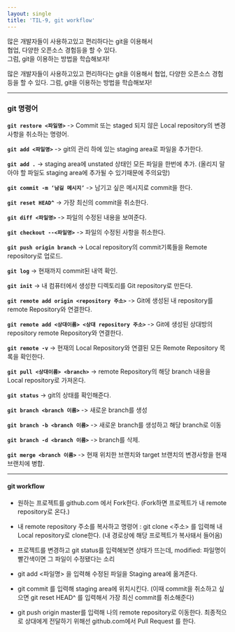 ```yaml
---
layout: single
title: 'TIL-9, git workflow'
---
```



많은 개발자들이 사용하고있고 편리하다는 git을 이용해서 <br>
협업, 다양한 오픈소스 경험등을 할 수 있다. <br>
그럼, git을 이용하는 방법을 학습해보자!  <br>

많은 개발자들이 사용하고있고 편리하다는 git을 이용해서
협업, 다양한 오픈소스 경험등을 할 수 있다.
그럼, git을 이용하는 방법을 학습해보자!
***

<h3> git 명령어 </h3>

**``git restore <파일명>``**
-> Commit 또는 staged 되지 않은 Local repository의 변경사항을 취소하는 명령어.

**``git add <파일명>``**
-> git의 관리 하에 있는 staging area로 파일을 추가한다.

**``git add .``**
-> staging area에 unstated 상태인 모든 파일을 한번에 추가.
(올리지 말아야 할 파일도 staging area에 추가될 수 있기때문에 주의요망)

**`git commit -m ‘남길 메시지’`**
-> 남기고 싶은 메시지로 commit을 한다.

**``git reset HEAD^``**
-> 가장 최신의 commit을 취소한다.

**``git diff <파일명>``**
-> 파일의 수정된 내용을 보여준다.

**``git checkout --<파일명>``**
-> 파일의 수정된 사항을 취소한다.

**``git push origin branch``**
-> Local repository의 commit기록들을 Remote repository로 업로드.

**``git log``**
-> 현재까지 commit된 내역 확인.

**``git init``**
-> 내 컴퓨터에서 생성한 디렉토리를 Git repository로 만든다.

**``git remote add origin <repository 주소>``**
-> Git에 생성된 내 repository를 remote Repository와 연결한다.

**``git remote add <상대이름> <상대 repository 주소>``**
-> Git에 생성된 상대방의 repository remote Repository와 연결한다.

**``git remote -v``**
-> 현재의 Local Repository와 연결된 모든 Remote Repository 목록을 확인한다.

**``git pull <상대이름> <branch>``**
-> remote Repository의 해당 branch 내용을 Local repository로 가져온다.

**``git status``**
-> git의 상태를 확인해준다.

**``git branch <branch 이름>``**
-> 새로운 branch를 생성

**``git branch -b <branch 이름>``**
-> 새로운 branch를 생성하고 해당 branch로 이동

**``git branch -d <branch 이름>``**
-> branch를 삭제.

**``git merge <branch 이름>``**
-> 현재 위치한 브랜치와 target 브랜치의 변경사항을 현재 브랜치에 병합.

***
<h4>git workflow</h4>

- 원하는 프로젝트를 github.com 에서 Fork한다.
(Fork하면 프로젝트가 내 remote repository로 온다.)

- 내 remote repository 주소를 복사하고 명령어 : git clone <주소> 를 입력해 내 Local repository로 clone한다. (내 경로상에 해당 프로젝트가 복사돼서 들어옴)

- 프로젝트를 변경하고 git status를 입력해보면 상태가 뜨는데, 
modified: 파일명이 빨간색이면 그 파일이 수정됐다는 소리

- git add <파일명> 을 입력해 수정된 파일을 Staging area에 옮겨준다.

- git commit 를 입력해 staging area에 위치시킨다.
(이때 commit을 취소하고 싶으면 git reset HEAD^ 를 입력해서 가장 최신 commit를 취소해준다)

- git push origin master를 입력해 나의 remote repository로 이동한다.
최종적으로 상대에게 전달하기 위해선 github.com에서 Pull Request 를 한다.

<!--stackedit_data:
eyJoaXN0b3J5IjpbLTgyMTUzMTA2NV19
-->
